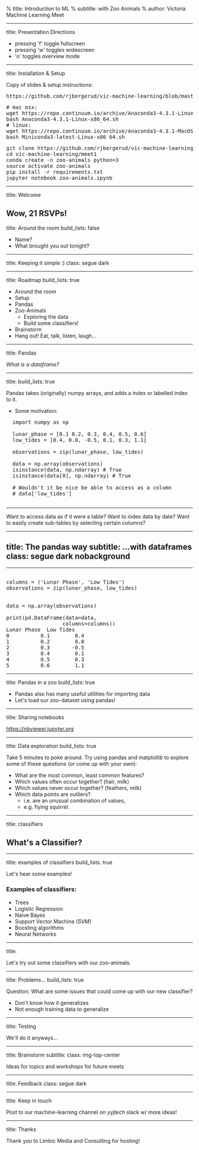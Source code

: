 % title: Introduction to ML
% subtitle: with Zoo Animals
% author: Victoria Machine Learning Meet

---
title: Presentation Directions

- pressing 'f' toggle fullscreen
- pressing 'w' toggles widescreen
- 'o' toggles overview mode

---
title: Installation & Setup

Copy of slides & setup instructions:
<pre>
https://github.com/rjbergerud/vic-machine-learning/blob/master/meet1/presentation/slides.md
</pre>

<pre>
# mac osx:
wget https://repo.continuum.io/archive/Anaconda3-4.3.1-Linux-x86_64.sh
bash Anaconda3-4.3.1-Linux-x86_64.sh
# linux:
wget https://repo.continuum.io/archive/Anaconda3-4.3.1-MacOSX-x86_64.sh
bash Miniconda3-latest-Linux-x86_64.sh
</pre>

<pre>
git clone https://github.com/rjbergerud/vic-machine-learning.git
cd vic-machine-learning/meet1
conda create -n zoo-animals python=3
source activate zoo-animals
pip install -r requirements.txt
jupyter notebook zoo-animals.ipynb
</pre>

---
title: Welcome

Wow, 21 RSVPs!
---
title: Around the room
build_lists: false

- Name?
- What brought you out tonight?

<!-- Slides for Zoo animals tutorial -->
---
title: Keeping it simple :)
class: segue dark

---
title: Roadmap
build_lists: true

- Around the room
- Setup
- Pandas
- Zoo-Animals
  - Exploring the data
  - Build some classifiers!
- Brainstorm
- Hang out!  Eat, talk, listen, laugh...


---
title: Pandas

*What is a dataframe?*

---
title:
build_lists: true

Pandas takes (originally) numpy arrays, and adds a index or labelled index to it.

- Some motivation:

<pre class="prettyprint" data-lang="python">
  import numpy as np

  lunar_phase = [0.1 0.2, 0.3, 0.4, 0.5, 0.6]
  low_tides = [0.4, 0.0, -0.5, 0.1, 0.3, 1.1]

  observations = zip(lunar_phase, low_tides)

  data = np.array(observations)
  isinstance(data, np.ndarray) # True
  isinstance(data[0], np.ndarray) # True

  # Wouldn't it be nice be able to access as a column
  # data['low_tides']

</pre>
---

Want to access data as if it were a table?
Want to index data by date?
Want to easily create sub-tables by selecting certain columns?

---
title: The pandas way
subtitle: ...with dataframes
class: segue dark nobackground
 ---
<!-- Live code this -->
---

<pre class="prettyprint" data-lang=python>

columns = ('Lunar Phase', 'Low Tides')
observations = zip(lunar_phase, low_tides)


data = np.array(observations)

print(pd.DataFrame(data=data,
                  columns=columns))
Lunar Phase  Low Tides
0          0.1        0.4
1          0.2        0.0
2          0.3       -0.5
3          0.4        0.1
4          0.5        0.3
5          0.6        1.1
</pre>

---
title: Pandas in a zoo
build_lists: true
- Pandas also has many useful utilities for importing  data
- Let's load our zoo-dataset using pandas!

---
title: Sharing notebooks

https://nbviewer.jupyter.org

---
title: Data exploration
build_lists: true

Take 5 minutes to poke around. Try using pandas and matplotlib to explore some of these questions (or come up with your own):

- What are the most common, least common features?
- Which values often occur together? (hair, milk)
- Which values never occur together? (feathers, milk)
- Which data points are outliers?  
  - i.e. are an unusual combination of values,
  - e.g. flying squirrel.

---
title: classifiers

## What's a Classifier?

---
title: examples of classifiers
build_lists: true

Let's hear some examples!
### Examples of classifiers:
- Trees
- Logistic Regression
- Naive Bayes
- Support Vector Machine (SVM)
- Boosting algorithms
- Neural Networks

---
title:

Let's try out some classifiers with our zoo-animals.

---
title: Problems...
build_lists: true

Question: What are some issues that could come up with our new classifier?
- Don't know how it generalizes
- Not enough training data to generalize

---
title: Testing

We'll do it anyways...

<!--  Have extra "stretch" slides in case this goes quickly -->
---
title: Brainstorm
subtitle:
class: img-top-center

Ideas for topics and workshops for future meets

---
title: Feedback
class: segue dark


---
title: Keep in touch

Post to our machine-learning channel on yyjtech slack w/ more ideas!

---
title: Thanks

Thank you to Limbic Media and Consulting for hosting!
